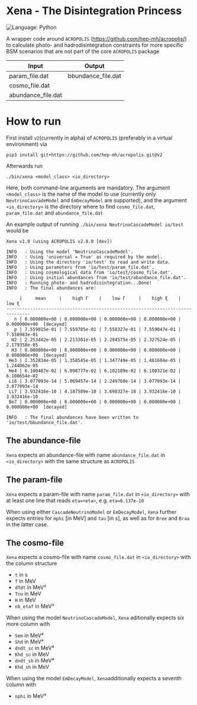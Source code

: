 # Xena - The Disintegration Princess

![Language: Python](https://img.shields.io/badge/Language-Python-blue.svg?style=flat-square)

A wrapper code around ``ACROPOLIS`` (https://github.com/hep-mh/acropolis/) to calculate photo- and hadrodisintegration constraints for more specific BSM scenarios that are not part of the core ``ACROPOLIS`` package

| Input              | Output             |
| ------------------ | ------------------ |
| param_file.dat     | bbundance_file.dat |
| cosmo_file.dat     |                    |
| abundance_file.dat | 

# How to run

First install ``v2``(currently in alpha) of ``ACROPOLIS`` (preferably in a virtual environment) via
```
pip3 install git+https://github.com/hep-mh/acropolis.git@v2
```
Afterwards run
```
./bin/xena <model_class> <io_directory>
```
Here, both command-line arguments are mandatory. The argument ``<model_class>`` is the name of the model to use (currently only ``NeutrinoCascadeModel`` and ``EmDecayModel`` are supported), and the argument ``<io_directory>`` is the directory where to find ``cosmo_file.dat``, ``param_file.dat`` and ``abundance_file.dat``

An example output of running ``./bin/xena NeutrinoCascadeModel io/test`` would be
```
Xena v1.0 (using ACROPOLIS v2.0.0 [dev])

INFO   : Using the model 'NeutrinoCascadeModel'.
INFO   : Using 'universal = True' as required by the model.
INFO   : Using the directory 'io/test' to read and write data.
INFO   : Using parameters from 'io/test/param_file.dat'.
INFO   : Using cosmological data from 'io/test/cosmo_file.dat'.
INFO   : Using initial abundances from 'io/test/abundance_file.dat'.
INFO   : Running photo- and hadrodisintegration...Done!
INFO   : The final abundances are:

     |     mean     |    high Γ    |    low Γ     |    high ξ    |    low ξ    
-------------------------------------------------------------------------------
   n | 0.000000e+00 | 0.000000e+00 | 0.000000e+00 | 0.000000e+00 | 0.000000e+00  [decayed]
   p | 7.559015e-01 | 7.559705e-01 | 7.558327e-01 | 7.559047e-01 | 7.558983e-01
  H2 | 2.253442e-05 | 2.213301e-05 | 2.294575e-05 | 2.327524e-05 | 2.179358e-05
  H3 | 0.000000e+00 | 0.000000e+00 | 0.000000e+00 | 0.000000e+00 | 0.000000e+00  [decayed]
 He3 | 1.352834e-05 | 1.358545e-05 | 1.347749e-05 | 1.461604e-05 | 1.244062e-05
 He4 | 6.100487e-02 | 6.098777e-02 | 6.102189e-02 | 6.100321e-02 | 6.100654e-02
 Li6 | 3.077093e-14 | 5.069457e-14 | 2.249760e-14 | 3.077093e-14 | 3.077093e-14
 Li7 | 3.932416e-10 | 4.187589e-10 | 3.698327e-10 | 3.932416e-10 | 3.932416e-10
 Be7 | 0.000000e+00 | 0.000000e+00 | 0.000000e+00 | 0.000000e+00 | 0.000000e+00  [decayed]

INFO   : The final abundances have been written to 'io/test/bbundance_file.dat'.
```

## The abundance-file
``Xena`` expects an abundance-file with name ``abundance_file.dat`` in ``<io_directory>`` with the same structure as ``ACROPOLIS``


## The param-file
``Xena`` expects a param-file with name ``param_file.dat`` in ``<io_directory>`` with at least one line that reads ``eta=<eta>``, e.g. ``eta=6.137e-10``

When using either ``CascadeNeutrinoModel`` or ``EmDecayModel``, ``Xena`` further expects entries for ``mphi`` [in MeV] and ``tau`` [in s], as well as for ``Bree`` and ``Braa`` in the latter case.

## The cosmo-file
``Xena`` expects a cosmo-file with name ``cosmo_file.dat`` in ``<io_directory>`` with the column structure
* ``t`` in s
* ``T`` in MeV
* ``dTdt`` in MeV²
* ``Tnu`` in MeV
* ``H`` in MeV
* ``nb_etaf`` in MeV³

When using the model ``NeutrinoCascadeModel``, ``Xena`` aditionally expects six more column with
* ``Sem`` in MeV⁴
* ``Shd`` in MeV⁴
* ``dndt_sc`` in MeV⁴
* ``Khd_sc`` in MeV
* ``dndt_sh`` in MeV⁴
* ``Khd_sh`` in MeV

When using the model ``EmDecayModel``, ``Xena``additionally expects a seventh column with
* ``nphi`` in MeV³
